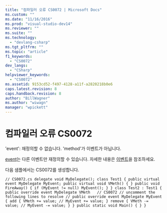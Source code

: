 ```yaml
---
title: "컴파일러 오류 CS0072 | Microsoft Docs"
ms.custom: ""
ms.date: "11/16/2016"
ms.prod: "visual-studio-dev14"
ms.reviewer: ""
ms.suite: ""
ms.technology: 
  - "devlang-csharp"
ms.tgt_pltfrm: ""
ms.topic: "article"
f1_keywords: 
  - "CS0072"
dev_langs: 
  - "CSharp"
helpviewer_keywords: 
  - "CS0072"
ms.assetid: 9153cd52-f497-4128-a11f-a2820218b0e6
caps.latest.revision: 8
caps.handback.revision: 8
author: "BillWagner"
ms.author: "wiwagn"
manager: "wpickett"
---
```

# 컴파일러 오류 CS0072
'event': 재정의할 수 없습니다. 'method'가 이벤트가 아닙니다.  
  
 [event](../Topic/event%20\(C%23%20Reference\).md)는 다른 이벤트만 재정의할 수 있습니다. 자세한 내용은 [이벤트](../Topic/Events%20\(C%23%20Programming%20Guide\).md)을 참조하세요.  
  
 다음 샘플에서는 CS0072를 생성합니다.  
  
```  
// CS0072.cs delegate void MyDelegate(); class Test1 { public virtual event MyDelegate MyEvent; public virtual void VMeth() { } public void FireAway() { if (MyEvent != null) MyEvent(); } } class Test2 : Test1 { public override event MyDelegate VMeth   // CS0072 // uncomment the following lines to resolve // public override event MyDelegate MyEvent { add { VMeth += value; // MyEvent += value; } remove { VMeth -= value; // MyEvent -= value; } } public static void Main() { } }  
```